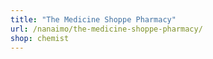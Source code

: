 ```yaml
---
title: "The Medicine Shoppe Pharmacy"
url: /nanaimo/the-medicine-shoppe-pharmacy/
shop: chemist
---
```

